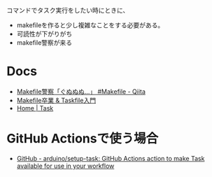 コマンドでタスク実行をしたい時にときに、
- makefileを作ると少し複雑なことをする必要がある。
- 可読性が下がりがち
- makefile警察が来る

# Docs
- [Makefile警察「ぐぬぬぬ…」 #Makefile - Qiita](https://qiita.com/schrosis/items/12b4361c528819d13901)
- [Makefile卒業 & Taskfile入門](https://zenn.dev/gsy0911/articles/0a8e0e2156579d)
- [Home | Task](https://taskfile.dev/)

# GitHub Actionsで使う場合
- [GitHub - arduino/setup-task: GitHub Actions action to make Task available for use in your workflow](https://github.com/arduino/setup-task)